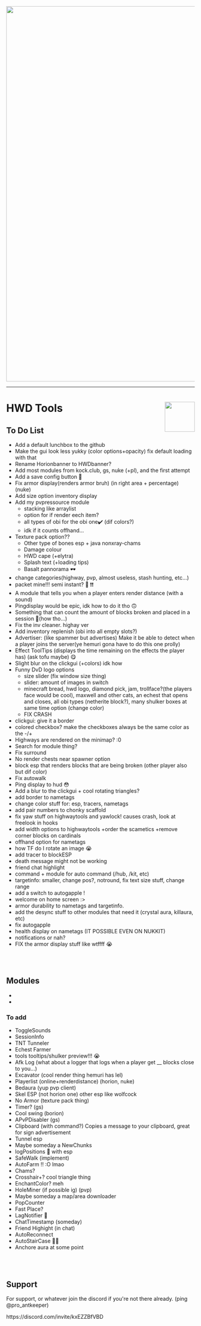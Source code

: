 <div align="center">
    <a href="https://discord.com/invite/kxEZZBfVBD"><img width="1000px" height="auto" src="HWD Tools/Assets/HorionBanner.png"></a>
</div>

---

# HWD Tools <a href="https://discord.com/invite/kxEZZBfVBD"><img align="right" src="HWD Tools/Assets/Logo.png" height="80px" /></a>

## To Do List
- Add a default lunchbox to the github
- Make the gui look less yukky (color options+opacity) fix default loading with that
- Rename Horionbanner to HWDbanner?
- Add most modules from kock.club, gs, nuke (+pl), and the first attempt
- Add a save config button 🧠
- Fix armor display(renders armor bruh) (in right area + percentage) (nuke)
- Add size option inventory display 
- Add my pvpressource module
  - stacking like arraylist
  - option for if render eech item?
  - all types of obi for the obi one✔️ (dif colors?)
  - idk if it counts offhand...
- Texture pack option??
  - Other type of bones esp + java nonxray-chams
  - Damage colour
  - HWD cape (+elytra)
  - Splash text (+loading tips)
  - Basalt pannorama 🕶
- change categories(highway, pvp, almost useless, stash hunting, etc...)
- packet mine!!! semi instant? 🥺 ❗❗
- A module that tells you when a player enters render distance (with a sound)
- Pingdisplay would be epic, idk how to do it tho 🙃
- Something that can count the amount of blocks broken and placed in a session 🤑(how tho...)
- Fix the inv cleaner. highay ver
- Add inventory replenish (obi into all empty slots?)
- Advertiser: (like spammer but advertises) Make it be able to detect when a player joins the server(ye hemuri gona have to do this one prolly)
- Effect ToolTips (displays the time remaining on the effects the player has) (ask tofu maybe) 😋
- Slight blur on the clickgui (+colors) idk how
- Funny DvD logo options
  - size slider (fix window size thing)
  - slider: amount of images in switch
  - minecraft bread, hwd logo, diamond pick, jam, trollface?(the players face would be cool), maxwell and other cats, an echest that opens and closes, all obi types (netherite block?), many shulker boxes at same time option (change color)
  - FIX CRASH
- clickgui: give it a border
- colored checkbox? make the checkboxes always be the same color as the -/+
- Highways are rendered on the minimap? :0
- Search for module thing?
- Fix surround
- No render chests near spawner option
- block esp that renders blocks that are being broken (other player also but dif color)
- Fix autowalk
- Ping display to hud 😳
- Add a blur to the clickgui + cool rotating triangles?
- add border to nametags
- change color stuff for: esp, tracers, nametags
- add pair numbers to chonky scaffold
- fix yaw stuff on highwaytools and yawlock! causes crash, look at freelook in hooks
- add width options to highwaytools +order the scametics +remove corner blocks on cardinals
- offhand option for nametags
- how TF do I rotate an image :sob:
- add tracer to blockESP
- death message might not be working
- friend chat highlight
- command + module for auto command (/hub, /kit, etc)
- targetinfo: smaller, change pos?, notround, fix text size stuff, change range
- add a switch to autogapple !
- welcome on home screen :>
- armor durability to nametags and targetinfo.
- add the desync stuff to other modules that need it (crystal aura, killaura, etc)
- fix autogapple
- health display on nametags (IT POSSIBLE EVEN ON NUKKIT)
- notifications or nah?
- FIX the armor display stuff like wtffff 😭
<br>
<br>

## Modules
-
-

  
### To add
- ToggleSounds
- SessionInfo
- TNT Tunneler
- Echest Farmer
- tools tooltips/shulker preview!!! 😭
- Afk Log (what about a logger that logs when a player get __ blocks close to you...)
- Excavator (cool render thing hemuri has lel)
- Playerlist (online+renderdistance) (horion, nuke)
- Bedaura (yup pvp client)
- Skel ESP (not horion one) other esp like wolfcock
- No Armor (texture pack thing)
- Timer? (gs)
- Cool swing (borion)
- APvPDisabler (gs)
- Clipboard (with command?) Copies a message to your clipboard, great for sign advertisement
- Tunnel esp
- Maybe someday a NewChunks
- logPositions 🤤 with esp
- SafeWalk (implement)
- AutoFarm !! :O lmao
- Chams?
- Crosshair+? cool triangle thing
- EnchantColor? meh
- HoleMiner (if possible ig) (pvp)
- Maybe someday a map/area downloader
- PopCounter
- Fast Place?
- LagNotifier 🥇
- ChatTimestamp (someday)
- Friend Highight (in chat)
- AutoReconnect
- AutoStairCase 💸🤑
- Anchore aura at some point 

<br>
<br>   

## Support
For support, or whatever join the discord if you're not there already. (ping @pro_antkeeper)
<p></p>https://discord.com/invite/kxEZZBfVBD

